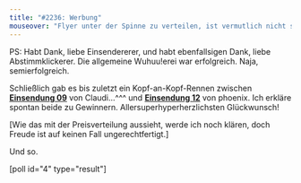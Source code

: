 ```yaml
---
title: "#2236: Werbung"
mouseover: "Flyer unter der Spinne zu verteilen, ist vermutlich nicht sooo schwer."
---
```


PS:
Habt Dank, liebe Einsendererer, und habt ebenfallsigen Dank, liebe Abstimmklickerer. Die allgemeine Wuhuu!erei war erfolgreich.
Naja, semierfolgreich.

Schließlich gab es bis zuletzt ein Kopf-an-Kopf-Rennen zwischen <a href="http://www.fonflatter.de/bilder/halloween2011/09s.jpg" title="Einsendung 09" target="_blank"><strong>Einsendung 09</strong></a> von Claudi...^^^ und <a href="http://www.fonflatter.de/bilder/halloween2011/12s.jpg" title="Einsendung 12" target="_blank"><strong>Einsendung 12</strong></a> von phoenix. Ich erkläre spontan beide zu Gewinnern. Allersuperhyperherzlichsten Glückwunsch!

[Wie das mit der Preisverteilung aussieht, werde ich noch klären, doch Freude ist auf keinen Fall ungerechtfertigt.]

Und so.

[poll id="4" type="result"]


